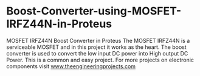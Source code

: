 # Boost-Converter-using-MOSFET-IRFZ44N-in-Proteus
MOSFET IRFZ44N Boost Converter in Proteus
The MOSFET IRFZ44N is a serviceable MOSFET and in this project it works as the heart. The boost converter is used to convert the low input DC power into High output DC Power. This is a common and easy project. For more projects on electronic components visit www.theengineeringprojects.com
